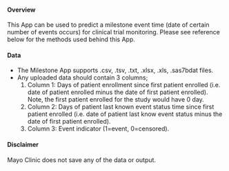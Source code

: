 #### Overview

This App can be used to predict a milestone event time (date of certain
number of events occurs) for clinical trial monitoring. Please see
reference below for the methods used behind this App.

#### Data

-   The Milestone App supports .csv, .tsv, .txt, .xlsx, .xls, .sas7bdat
    files.
-   Any uploaded data should contain 3 columns;
    1.  Column 1: Days of patient enrollment since first patient
        enrolled (i.e. date of patient enrolled minus the date of first
        patient enrolled). Note, the first patient enrolled for the
        study would have 0 day.
    2.  Column 2: Days of patient last known event status time since
        first patient enrolled (i.e. date of patient last know event
        status minus the date of first patient enrolled).
    3.  Column 3: Event indicator (1=event, 0=censored).

#### Disclaimer

Mayo Clinic does not save any of the data or output.
